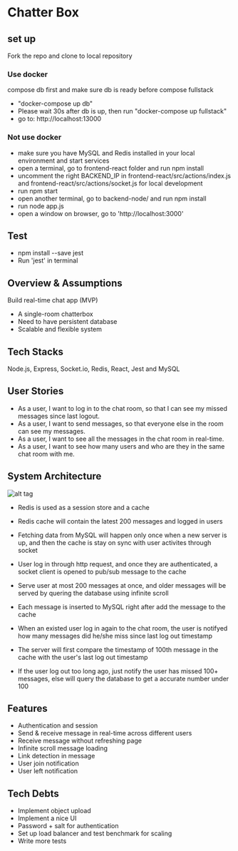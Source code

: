 # Chatter Box

## set up
Fork the repo and clone to local repository

### Use docker
compose db first and make sure db is ready before compose fullstack
- "docker-compose up db"
- Please wait 30s after db is up, then run "docker-compose up fullstack"
- go to: http://localhost:13000

### Not use docker
- make sure you have MySQL and Redis installed in your local environment and start services
- open a terminal, go to frontend-react folder and run npm install
- uncomment the right BACKEND_IP in frontend-react/src/actions/index.js and frontend-react/src/actions/socket.js for local development
- run npm start
- open another terminal, go to backend-node/ and run npm install
- run node app.js
- open a window on browser, go to 'http://localhost:3000'

## Test
- npm install --save jest
- Run 'jest' in terminal

## Overview & Assumptions
Build real-time chat app (MVP)
- A single-room chatterbox
- Need to have persistent database
- Scalable and flexible system

## Tech Stacks 
Node.js, Express, Socket.io, Redis, React, Jest and MySQL

## User Stories
- As a user, I want to log in to the chat room, so that I can see my missed messages since last logout.
- As a user, I want to send messages, so that everyone else in the room can see my messages.
- As a user, I want to see all the messages in the chat room in real-time.
- As a user, I want to see how many users and who are they in the same chat room with me.

## System Architecture
![alt tag](https://i.imgur.com/PeygIvQ.png)

- Redis is used as a session store and a cache

- Redis cache will contain the latest 200 messages and logged in users

- Fetching data from MySQL will happen only once when a new server is up, and then the cache is stay on sync with user activites through socket

- User log in through http request, and once they are authenticated, a socket client is opened to pub/sub message to the cache

- Serve user at most 200 messages at once, and older messages will be served by quering the database using infinite scroll

- Each message is inserted to MySQL right after add the message to the cache

- When an existed user log in again to the chat room, the user is notifyed how many messages did he/she miss since last log out timestamp

- The server will first compare the timestamp of 100th message in the cache with the user's last log out timestamp

- If the user log out too long ago, just notify the user has missed 100+ messages, else will query the database to get a accurate number under 100

## Features
- Authentication and session
- Send & receive message in real-time across different users
- Receive message without refreshing page
- Infinite scroll message loading
- Link detection in message
- User join notification
- User left notification

## Tech Debts
- Implement object upload
- Implement a nice UI
- Password + salt for authentication
- Set up load balancer and test benchmark for scaling
- Write more tests

